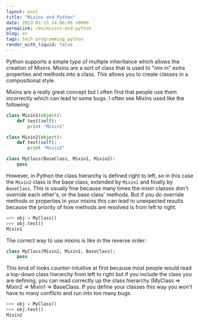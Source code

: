 ```yaml
---
layout: post
title: "Mixins and Python"
date: 2013-01-15 14:00:00 +0000
permalink: /en/mixins-and-python
blog: en
tags: tech programming python
render_with_liquid: false
---
```


Python supports a simple type of multiple inheritance which allows the
creation of Mixins. Mixins are a sort of class that is used to "mix in"
extra properties and methods into a class. This allows you to create
classes in a compositional style.

Mixins are a really great concept but I often find that people use them
incorrectly which can lead to some bugs. I often see Mixins used like
the following:

```python
class Mixin1(object):
    def test(self):
        print "Mixin1"

class Mixin2(object):
    def test(self):
        print "Mixin2"

class MyClass(BaseClass, Mixin1, Mixin2):
    pass
```

However, in Python the class hierarchy is defined right to left, so in
this case the `Mixin2` class is the base class, extended by `Mixin1` and
finally by `BaseClass`. This is usually fine because many times the
mixin classes don't override each other's, or the base class' methods.
But if you do override methods or properties in your mixins this can
lead to unexpected results because the priority of how methods are
resolved is from left to right.

```python
>>> obj = MyClass()
>>> obj.test()
Mixin1
```

The correct way to use mixins is like in the reverse order:

```python
class MyClass(Mixin2, Mixin1, BaseClass):
    pass
```

This kind of looks counter-intuitive at first because most people would
read a top-down class hierarchy from left to right but if you include
the class you are defining, you can read correctly up the class
hierarchy (MyClass =\> Mixin2 =\> Mixin1 =\> BaseClass. If you define
your classes this way you won't have to many conflicts and run into too
many bugs.

```python
>>> obj = MyClass()
>>> obj.test()
Mixin2
```
